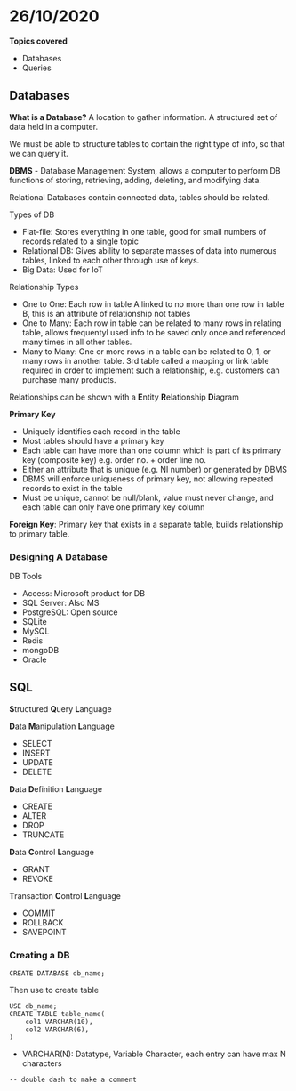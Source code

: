 # 26/10/2020

**Topics covered**
- Databases
- Queries

## Databases

**What is a Database?**
A location to gather information. A structured set of data held in a computer.

We must be able to structure tables to contain the right type of info, so that we can query it.

**DBMS** - Database Management System, allows a computer to perform DB functions of storing, retrieving, adding, deleting, and modifying data.

Relational Databases contain connected data, tables should be related.

Types of DB
- Flat-file: Stores everything in one table, good for small numbers of records related to a single topic
- Relational DB: Gives ability to separate masses of data into numerous tables, linked to each other through use of keys.
- Big Data: Used for IoT

Relationship Types
- One to One: Each row in table A linked to no more than one row in table B, this is an attribute of relationship not tables
- One to Many: Each row in table can be related to many rows in relating table, allows frequentyl used info to be saved only once and referenced many times in all other tables.
- Many to Many: One or more rows in a table can be related to 0, 1, or many rows in another table. 3rd table called a mapping or link table required in order to implement such a relationship, e.g. customers can purchase many products.

Relationships can be shown with a **E**ntity **R**elationship **D**iagram

**Primary Key**
- Uniquely identifies each record in the table
- Most tables should have a primary key
- Each table can have more than one column which is part of its primary key (composite key) e.g. order no. + order line no.
- Either an attribute that is unique (e.g. NI number) or generated by DBMS
- DBMS will enforce uniqueness of primary key, not allowing repeated records to exist in the table
- Must be unique, cannot be null/blank, value must never change, and each table can only have one primary key column

**Foreign Key**: Primary key that exists in a separate table, builds relationship to primary table.


### Designing A Database

DB Tools
- Access: Microsoft product for DB
- SQL Server: Also MS
- PostgreSQL: Open source
- SQLite
- MySQL
- Redis
- mongoDB
- Oracle



## SQL

**S**tructured **Q**uery **L**anguage

**D**ata **M**anipulation **L**anguage
- SELECT
- INSERT
- UPDATE
- DELETE

**D**ata **D**efinition **L**anguage
- CREATE
- ALTER
- DROP
- TRUNCATE

**D**ata **C**ontrol **L**anguage
- GRANT
- REVOKE

**T**ransaction **C**ontrol **L**anguage
- COMMIT
- ROLLBACK
- SAVEPOINT

### Creating a DB

```
CREATE DATABASE db_name;
```

Then use to create table
```
USE db_name;
CREATE TABLE table_name(
	col1 VARCHAR(10),
	col2 VARCHAR(6),
)
```
- VARCHAR(N): Datatype,  Variable Character, each entry can have max N characters

``-- double dash to make a comment``



